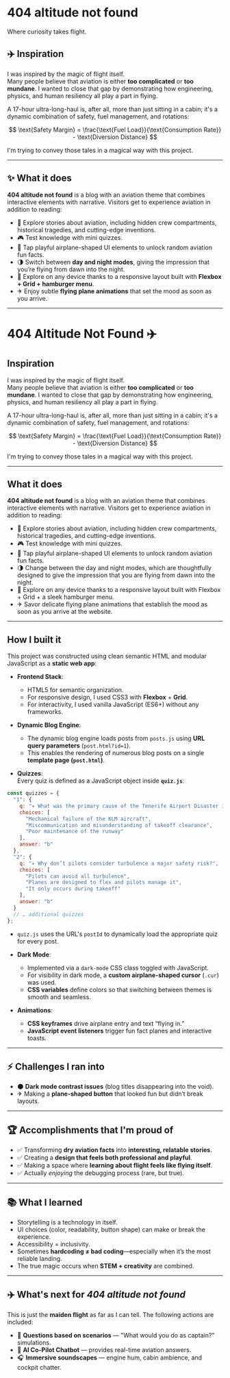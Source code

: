 # 404 altitude not found
Where curiosity takes flight.
## ✈️ Inspiration
I was inspired by the magic of flight itself.  
Many people believe that aviation is either **too complicated** or **too mundane**. I wanted to close that gap by demonstrating how engineering, physics, and human resiliency all play a part in flying.

A 17-hour ultra-long-haul is, after all, more than just sitting in a cabin; it's a dynamic combination of safety, fuel management, and rotations:

$$
\text{Safety Margin} = \frac{\text{Fuel Load}}{\text{Consumption Rate}} - \text{Diversion Distance}
$$

I'm trying to convey those tales in a magical way with this project.

---

## ✨ What it does
**404 altitude not found** is a blog with an aviation theme that combines interactive elements with narrative. Visitors get to experience aviation in addition to reading:

- 📖 Explore stories about aviation, including hidden crew compartments, historical tragedies, and cutting-edge inventions.  
- 🎮 Test knowledge with mini quizzes.  
- 🛫 Tap playful airplane-shaped UI elements to unlock random aviation fun facts.  
- 🌗 Switch between **day and night modes**, giving the impression that you’re flying from dawn into the night.  
- 📱 Explore on any device thanks to a responsive layout built with **Flexbox + Grid + hamburger menu**.  
- ✈ Enjoy subtle **flying plane animations** that set the mood as soon as you arrive.  

---

# 404 Altitude Not Found ✈️  

## Inspiration  
I was inspired by the magic of flight itself.  
Many people believe that aviation is either **too complicated** or **too mundane**. I wanted to close that gap by demonstrating how engineering, physics, and human resiliency all play a part in flying.  

A 17-hour ultra-long-haul is, after all, more than just sitting in a cabin; it's a dynamic combination of safety, fuel management, and rotations:  

$$
\text{Safety Margin} = \frac{\text{Fuel Load}}{\text{Consumption Rate}} - \text{Diversion Distance}
$$  

I'm trying to convey those tales in a magical way with this project.  

---

## What it does  
**404 altitude not found** is a blog with an aviation theme that combines interactive elements with narrative. Visitors get to experience aviation in addition to reading:  
- 📖 Explore stories about aviation, including hidden crew compartments, historical tragedies, and cutting-edge inventions.  
- 🎮 Test knowledge with mini quizzes.  
- 🛫 Tap playful airplane-shaped UI elements to unlock random aviation fun facts.  
- 🌗 Change between the day and night modes, which are thoughtfully designed to give the impression that you are flying from dawn into the night.  
- 📱 Explore on any device thanks to a responsive layout built with Flexbox + Grid + a sleek hamburger menu.  
- ✈ Savor delicate flying plane animations that establish the mood as soon as you arrive at the website.  

---

## How I built it  
This project was constructed using clean semantic HTML and modular JavaScript as a **static web app**:  

- **Frontend Stack**:  
  - HTML5 for semantic organization.  
  - For responsive design, I used CSS3 with **Flexbox** + **Grid**.  
  - For interactivity, I used vanilla JavaScript (ES6+) without any frameworks.  

- **Dynamic Blog Engine**:  
   - The dynamic blog engine loads posts from `posts.js` using **URL query parameters** (`post.html?id=1`).  
   - This enables the rendering of numerous blog posts on a single **template page (`post.html`)**.  

- **Quizzes**:  
Every quiz is defined as a JavaScript object inside **`quiz.js`**:  

```js
const quizzes = {
  "1": {
    q: "✈ What was the primary cause of the Tenerife Airport Disaster in 1977?",
    choices: [
      "Mechanical failure of the KLM aircraft",
      "Miscommunication and misunderstanding of takeoff clearance",
      "Poor maintenance of the runway"
    ],
    answer: "b"
  },
  "2": {
    q: "✈ Why don’t pilots consider turbulence a major safety risk?",
    choices: [
      "Pilots can avoid all turbulence",
      "Planes are designed to flex and pilots manage it",
      "It only occurs during takeoff"
    ],
    answer: "b"
  }
  // … additional quizzes
};
```
- `quiz.js` uses the URL's `postId` to dynamically load the appropriate quiz for every post.  

- **Dark Mode**:  
  - Implemented via a `dark-mode` CSS class toggled with JavaScript.  
  - For visibility in dark mode, a **custom airplane-shaped cursor** (`.cur`) was used.  
  - **CSS variables** define colors so that switching between themes is smooth and seamless.  

- **Animations**:  
  - **CSS keyframes** drive airplane entry and text “flying in.”  
  - **JavaScript event listeners** trigger fun fact planes and interactive toasts. 

---

## ⚡ Challenges I ran into
- 🌑 **Dark mode contrast issues** (blog titles disappearing into the void).  
- ✈ Making a **plane-shaped button** that looked fun but didn’t break layouts.  

---

## 🏆 Accomplishments that I'm proud of
- ✅ Transforming **dry aviation facts** into **interesting, relatable stories**. 
- ✅ Creating a **design that feels both professional and playful**.  
- ✅ Making a space where **learning about flight feels like flying itself**.  
- ✅ Actually *enjoying* the debugging process (rare, but true).  

---

## 📚 What I learned
- Storytelling is a technology in itself.  
- UI choices (color, readability, button shape) can make or break the experience.  
- Accessibility = inclusivity.  
- Sometimes **hardcoding ≠ bad coding**—especially when it’s the most reliable landing.  
- The true magic occurs when **STEM + creativity** are combined.  

---

## ✈️ What's next for *404 altitude not found*
This is just the **maiden flight** as far as I can tell. The following actions are included:  
- 🛫 **Questions based on scenarios** — "What would you do as captain?" simulations.  
- 🤖 **AI Co-Pilot Chatbot** — provides real-time aviation answers.  
- 🎧 **Immersive soundscapes** — engine hum, cabin ambience, and cockpit chatter.  

